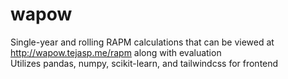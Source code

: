 # wapow

Single-year and rolling RAPM calculations that can be viewed at http://wapow.tejasp.me/rapm along with evaluation  
Utilizes pandas, numpy, scikit-learn, and tailwindcss for frontend

